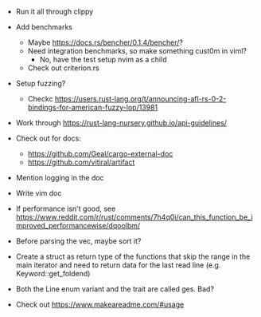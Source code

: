 * Run it all through clippy
* Add benchmarks
  * Maybe https://docs.rs/bencher/0.1.4/bencher/?
  * Need integration benchmarks, so make something cust0m in viml?
    * No, have the test setup nvim as a child
  * Check out criterion.rs

* Setup fuzzing?
  * Checkc https://users.rust-lang.org/t/announcing-afl-rs-0-2-bindings-for-american-fuzzy-lop/13981

* Work through https://rust-lang-nursery.github.io/api-guidelines/

* Check out for docs:
  * https://github.com/Geal/cargo-external-doc
  * https://github.com/vitiral/artifact

* Mention logging in the doc

* Write vim doc

* If performance isn't good, see 
  https://www.reddit.com/r/rust/comments/7h4q0i/can_this_function_be_improved_performancewise/dqoolbm/

* Before parsing the vec, maybe sort it?

* Create a struct as return type of the functions that skip the range in the main iterator
  and need to return data for the last read line (e.g. Keyword::get_foldend)

* Both the Line enum variant and the trait are called ges. Bad?
* Check out https://www.makeareadme.com/#usage
